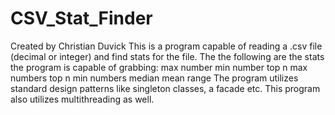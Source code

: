 # CSV_Stat_Finder
Created by Christian Duvick
This is a program capable of reading a .csv file (decimal or integer) and find stats for the file. 
The the following are the stats the program is capable of grabbing:
    max number
    min number
    top n max numbers
    top n min numbers
    median
    mean
    range
The program utilizes standard design patterns like singleton classes, a facade etc. This program also utilizes multithreading as well.
